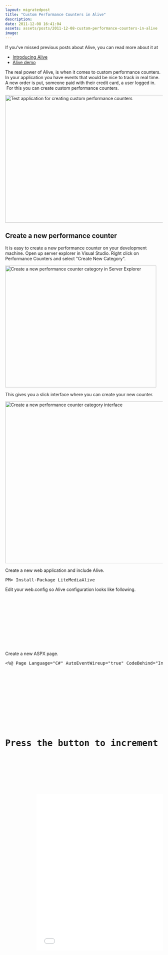 ```yaml
---
layout: migratedpost
title: "Custom Performance Counters in Alive"
description:
date: 2011-12-08 16:41:04
assets: assets/posts/2011-12-08-custom-performance-counters-in-alive
image: 
---
```


<p>If you've missed previous posts about Alive, you can read more about it at</p>
<ul>
<li><a href="http://litemedia.info/introducing-alive">Introducing Alive</a></li>
<li><a href="http://litemedia.info/alive-demo">Alive demo</a></li>
</ul>
<p>The real power of Alive, is when it comes to custom performance counters. In your application you have events that would be nice to track in real time. A new order is put, someone paid with their credit card, a user logged in.  For this you can create custom performance counters.</p>
<p><img src="http://litemedia.info/media/Default/BlogPost/blog/custom-performance-counters-in-alive/custom_counter_test_application.png" alt="Test application for creating custom performance counters" width="585" height="408" /></p>
<h2>Create a new performance counter</h2>
<p>It is easy to create a new performance counter on your development machine. Open up server explorer in Visual Studio. Right click on Performance Counters and select "Create New Category".</p>
<p><img src="http://litemedia.info/media/Default/BlogPost/blog/custom-performance-counters-in-alive/server_explorer.png" alt="Create a new performance counter category in Server Explorer" width="483" height="389" /></p>
<p>This gives you a slick interface where you can create your new counter.</p>
<p><img src="http://litemedia.info/media/Default/BlogPost/blog/custom-performance-counters-in-alive/create_new_countery_category.png" alt="Create a new performance counter category interface" width="546" height="517" /></p>
<p>Create a new web application and include Alive.</p>
<pre class="brush:plain;gutter:false">PM> Install-Package LiteMediaAlive</pre>
<p>Edit your web.config so Alive configuration looks like following.</p>
<pre class="brush:xml">  <Alive>
    <settings columns="3" />
    <counters>
      <groups>
        <group name="Test" updateLatency="1000">
          <counter name="Test" categoryName="Test Category" counterName="Test Increment" />
        </group>
      </groups>
    </counters>
  </Alive></pre>
<p>Create a new ASPX page.</p>
<pre class="brush:xml"><%@ Page Language="C#" AutoEventWireup="true" CodeBehind="Index.aspx.cs" Inherits="LiteMedia.Alive.Web.Test.Index" %>
<!DOCTYPE html5>
<html>
    <head>
        <title>Alive custom performance counter</title>
        <style>
            div { display: block; }
            iframe { width: 100%; height: 500px; border: none; }
        </style>
    </head>
    <body>
        <form runat="server">
        <div>
            <h1>Press the button to increment the counter</h1>
            <asp:ScriptManager runat="server">
            </asp:ScriptManager>
            <asp:UpdatePanel runat="server">
                <ContentTemplate>
                    <asp:Button runat="server" Text="Press me" OnClick="IncreaseCounter" />
                </ContentTemplate>
            </asp:UpdatePanel>
            <iframe src="/Alive.axd/" />
        </div>
        </form>
    </body>
</html></pre>
<p>We bind the button to a method in code behind that increases the counter.</p>
<pre class="brush:csharp">protected void IncreaseCounter(object sender, EventArgs e)
{
    using (var counter = new PerformanceCounter("Test Category", "Test Increment", readOnly: false))
    {
        counter.Increment();
    }
}</pre>
<p>Bam! You're done! You can download the whole example from here.</p>
<ul>
<li><a href="http://litemedia.info/media/Default/BlogPost/blog/custom-performance-counters-in-alive/LiteMedia.Alive.CustomPerformanceCounter.zip">LiteMedia.Alive.CustomPerformanceCounter.zip</a></li>
</ul>
<p>There are a lot of <a href="http://msdn.microsoft.com/en-us/library/system.diagnostics.performancecountertype.aspx">performance counter types</a> to explore. There's an <a href="http://www.codeproject.com/KB/dotnet/perfcounter.aspx">excellent article on The Code Project</a> about performance counters.</p>
<h2>Create performance counters in your production environment</h2>
<p>It is a common scenario that you can't reach the production environment from your development machine. In that case I use this piece of F# to create my performance counters.</p>
<pre class="brush:fsharp">open System.Diagnostics

let args = System.Environment.GetCommandLineArgs()

printf "LiteMedia, Mikael Lundin\n"
printf "Create performance counters\n"

if args.Length <> 3 then
  printf "Usage: CreatePerfmon [category name] [category description] "

else
  let name = args.[1]
  let description = args.[2]
  
  let counterCreation = new CounterCreationDataCollection()

  let create name description counterType =
    new CounterCreationData(name, description, counterType)

  create "# operations executed" "Number of total operations executed" PerformanceCounterType.NumberOfItems32
    |> counterCreation.Add
    |> ignore

  create "# operations / sec" "Number of operations executed per second" PerformanceCounterType.RateOfCountsPerSecond32 
    |> counterCreation.Add 
    |> ignore

  create "average time per operation" "Average duration per operation execution" PerformanceCounterType.AverageTimer32
    |> counterCreation.Add
    |> ignore

  create "average time per operation base" "Average duration per operation execution base" PerformanceCounterType.AverageBase
    |> counterCreation.Add
    |> ignore
  
  PerformanceCounterCategory.Create(name, description, PerformanceCounterCategoryType.MultiInstance, counterCreation) |> ignore</pre>
<p>Compile it into a runnable exe and execute on your production environment like this.</p>
<pre class="brush:plain;gutter:false">CreateCounter.exe "New orders" "Increments when new orders are added to the system"</pre>
<p>This will give you a performance category on the server called "New orders" and it will contain the following counters.</p>
<ul>
<li># operations executed</li>
<li># operations / sec</li>
<li>average time per operation</li>
</ul>
<p>This is a really simple way to keep an eye on the production environment and that you're recieving new orders in the rate that you should.</p>

